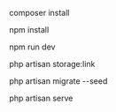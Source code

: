 composer install

npm install

npm run dev

php artisan storage:link

php artisan migrate --seed

php artisan serve

